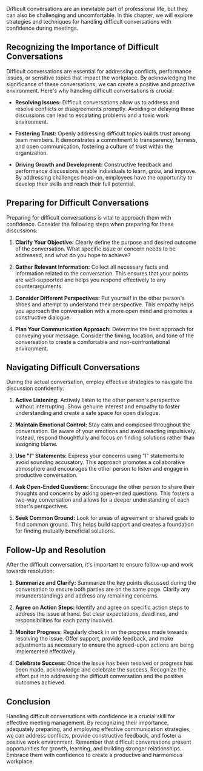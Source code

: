 
Difficult conversations are an inevitable part of professional life, but they can also be challenging and uncomfortable. In this chapter, we will explore strategies and techniques for handling difficult conversations with confidence during meetings.

Recognizing the Importance of Difficult Conversations
-----------------------------------------------------

Difficult conversations are essential for addressing conflicts, performance issues, or sensitive topics that impact the workplace. By acknowledging the significance of these conversations, we can create a positive and proactive environment. Here's why handling difficult conversations is crucial:

* **Resolving Issues:** Difficult conversations allow us to address and resolve conflicts or disagreements promptly. Avoiding or delaying these discussions can lead to escalating problems and a toxic work environment.

* **Fostering Trust:** Openly addressing difficult topics builds trust among team members. It demonstrates a commitment to transparency, fairness, and open communication, fostering a culture of trust within the organization.

* **Driving Growth and Development:** Constructive feedback and performance discussions enable individuals to learn, grow, and improve. By addressing challenges head-on, employees have the opportunity to develop their skills and reach their full potential.

Preparing for Difficult Conversations
-------------------------------------

Preparing for difficult conversations is vital to approach them with confidence. Consider the following steps when preparing for these discussions:

1. **Clarify Your Objective:** Clearly define the purpose and desired outcome of the conversation. What specific issue or concern needs to be addressed, and what do you hope to achieve?

2. **Gather Relevant Information:** Collect all necessary facts and information related to the conversation. This ensures that your points are well-supported and helps you respond effectively to any counterarguments.

3. **Consider Different Perspectives:** Put yourself in the other person's shoes and attempt to understand their perspective. This empathy helps you approach the conversation with a more open mind and promotes a constructive dialogue.

4. **Plan Your Communication Approach:** Determine the best approach for conveying your message. Consider the timing, location, and tone of the conversation to create a comfortable and non-confrontational environment.

Navigating Difficult Conversations
----------------------------------

During the actual conversation, employ effective strategies to navigate the discussion confidently:

1. **Active Listening:** Actively listen to the other person's perspective without interrupting. Show genuine interest and empathy to foster understanding and create a safe space for open dialogue.

2. **Maintain Emotional Control:** Stay calm and composed throughout the conversation. Be aware of your emotions and avoid reacting impulsively. Instead, respond thoughtfully and focus on finding solutions rather than assigning blame.

3. **Use "I" Statements:** Express your concerns using "I" statements to avoid sounding accusatory. This approach promotes a collaborative atmosphere and encourages the other person to listen and engage in productive conversation.

4. **Ask Open-Ended Questions:** Encourage the other person to share their thoughts and concerns by asking open-ended questions. This fosters a two-way conversation and allows for a deeper understanding of each other's perspectives.

5. **Seek Common Ground:** Look for areas of agreement or shared goals to find common ground. This helps build rapport and creates a foundation for finding mutually beneficial solutions.

Follow-Up and Resolution
------------------------

After the difficult conversation, it's important to ensure follow-up and work towards resolution:

1. **Summarize and Clarify:** Summarize the key points discussed during the conversation to ensure both parties are on the same page. Clarify any misunderstandings and address any remaining concerns.

2. **Agree on Action Steps:** Identify and agree on specific action steps to address the issue at hand. Set clear expectations, deadlines, and responsibilities for each party involved.

3. **Monitor Progress:** Regularly check in on the progress made towards resolving the issue. Offer support, provide feedback, and make adjustments as necessary to ensure the agreed-upon actions are being implemented effectively.

4. **Celebrate Success:** Once the issue has been resolved or progress has been made, acknowledge and celebrate the success. Recognize the effort put into addressing the difficult conversation and the positive outcomes achieved.

Conclusion
----------

Handling difficult conversations with confidence is a crucial skill for effective meeting management. By recognizing their importance, adequately preparing, and employing effective communication strategies, we can address conflicts, provide constructive feedback, and foster a positive work environment. Remember that difficult conversations present opportunities for growth, learning, and building stronger relationships. Embrace them with confidence to create a productive and harmonious workplace.
